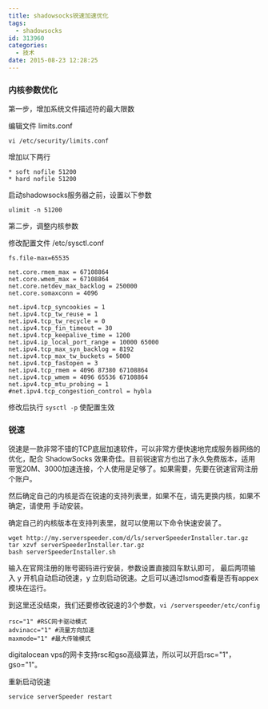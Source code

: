 ```yaml
---
title: shadowsocks锐速加速优化
tags:
  - shadowsocks
id: 313960
categories:
  - 技术
date: 2015-08-23 12:28:25
---
```


### 内核参数优化

第一步，增加系统文件描述符的最大限数

编辑文件 limits.conf
```
vi /etc/security/limits.conf
```
增加以下两行

```
* soft nofile 51200
* hard nofile 51200
```

启动shadowsocks服务器之前，设置以下参数

`ulimit -n 51200`

第二步，调整内核参数

修改配置文件 /etc/sysctl.conf

```
fs.file-max=65535

net.core.rmem_max = 67108864
net.core.wmem_max = 67108864
net.core.netdev_max_backlog = 250000
net.core.somaxconn = 4096

net.ipv4.tcp_syncookies = 1
net.ipv4.tcp_tw_reuse = 1
net.ipv4.tcp_tw_recycle = 0
net.ipv4.tcp_fin_timeout = 30
net.ipv4.tcp_keepalive_time = 1200
net.ipv4.ip_local_port_range = 10000 65000
net.ipv4.tcp_max_syn_backlog = 8192
net.ipv4.tcp_max_tw_buckets = 5000
net.ipv4.tcp_fastopen = 3
net.ipv4.tcp_rmem = 4096 87380 67108864
net.ipv4.tcp_wmem = 4096 65536 67108864
net.ipv4.tcp_mtu_probing = 1
#net.ipv4.tcp_congestion_control = hybla
```
修改后执行 `sysctl -p` 使配置生效

### 锐速

锐速是一款非常不错的TCP底层加速软件，可以非常方便快速地完成服务器网络的优化，配合 ShadowSocks 效果奇佳。目前锐速官方也出了永久免费版本，适用带宽20M、3000加速连接，个人使用是足够了。如果需要，先要在锐速官网注册个账户。

然后确定自己的内核是否在锐速的支持列表里，如果不在，请先更换内核，如果不确定，请使用 手动安装。

确定自己的内核版本在支持列表里，就可以使用以下命令快速安装了。

```
wget http://my.serverspeeder.com/d/ls/serverSpeederInstaller.tar.gz
tar xzvf serverSpeederInstaller.tar.gz
bash serverSpeederInstaller.sh
```

输入在官网注册的账号密码进行安装，参数设置直接回车默认即可，
最后两项输入 y 开机自动启动锐速，y 立刻启动锐速。之后可以通过lsmod查看是否有appex模块在运行。

到这里还没结束，我们还要修改锐速的3个参数，`vi /serverspeeder/etc/config`

```
rsc="1" #RSC网卡驱动模式
advinacc="1" #流量方向加速
maxmode="1" #最大传输模式
```

digitalocean vps的网卡支持rsc和gso高级算法，所以可以开启rsc="1"，gso="1"。

重新启动锐速

```
service serverSpeeder restart
```